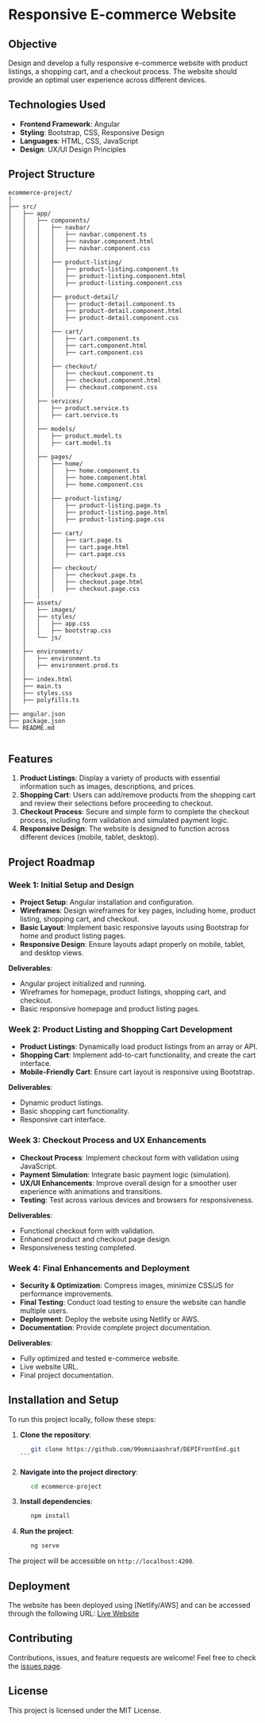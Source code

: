 # Responsive E-commerce Website

## Objective

Design and develop a fully responsive e-commerce website with product listings, a shopping cart, and a checkout process. The website should provide an optimal user experience across different devices.

## Technologies Used

- **Frontend Framework**: Angular
- **Styling**: Bootstrap, CSS, Responsive Design
- **Languages**: HTML, CSS, JavaScript
- **Design**: UX/UI Design Principles

## Project Structure

```
ecommerce-project/
│
├── src/
│   ├── app/
│   │   ├── components/
│   │   │   ├── navbar/
│   │   │   │   ├── navbar.component.ts
│   │   │   │   ├── navbar.component.html
│   │   │   │   ├── navbar.component.css
│   │   │   │
│   │   │   ├── product-listing/
│   │   │   │   ├── product-listing.component.ts
│   │   │   │   ├── product-listing.component.html
│   │   │   │   ├── product-listing.component.css
│   │   │   │
│   │   │   ├── product-detail/
│   │   │   │   ├── product-detail.component.ts
│   │   │   │   ├── product-detail.component.html
│   │   │   │   ├── product-detail.component.css
│   │   │   │
│   │   │   ├── cart/
│   │   │   │   ├── cart.component.ts
│   │   │   │   ├── cart.component.html
│   │   │   │   ├── cart.component.css
│   │   │   │
│   │   │   ├── checkout/
│   │   │   │   ├── checkout.component.ts
│   │   │   │   ├── checkout.component.html
│   │   │   │   ├── checkout.component.css
│   │   │   │
│   │   ├── services/
│   │   │   ├── product.service.ts
│   │   │   ├── cart.service.ts
│   │   │
│   │   ├── models/
│   │   │   ├── product.model.ts
│   │   │   ├── cart.model.ts
│   │   │
│   │   ├── pages/
│   │   │   ├── home/
│   │   │   │   ├── home.component.ts
│   │   │   │   ├── home.component.html
│   │   │   │   ├── home.component.css
│   │   │   │
│   │   │   ├── product-listing/
│   │   │   │   ├── product-listing.page.ts
│   │   │   │   ├── product-listing.page.html
│   │   │   │   ├── product-listing.page.css
│   │   │   │
│   │   │   ├── cart/
│   │   │   │   ├── cart.page.ts
│   │   │   │   ├── cart.page.html
│   │   │   │   ├── cart.page.css
│   │   │   │
│   │   │   ├── checkout/
│   │   │   │   ├── checkout.page.ts
│   │   │   │   ├── checkout.page.html
│   │   │   │   ├── checkout.page.css
│   │   │
│   ├── assets/
│   │   ├── images/       
│   │   ├── styles/       
│   │   │   ├── app.css
│   │   │   ├── bootstrap.css
│   │   └── js/           
│   │
│   ├── environments/     
│   │   ├── environment.ts
│   │   ├── environment.prod.ts
│   │
│   ├── index.html        
│   ├── main.ts           
│   ├── styles.css        
│   ├── polyfills.ts      
│
├── angular.json          
├── package.json          
└── README.md             


```


## Features

1. **Product Listings**: Display a variety of products with essential information such as images, descriptions, and prices.
2. **Shopping Cart**: Users can add/remove products from the shopping cart and review their selections before proceeding to checkout.
3. **Checkout Process**: Secure and simple form to complete the checkout process, including form validation and simulated payment logic.
4. **Responsive Design**: The website is designed to function across different devices (mobile, tablet, desktop).

## Project Roadmap

### Week 1: Initial Setup and Design

- **Project Setup**: Angular installation and configuration.
- **Wireframes**: Design wireframes for key pages, including home, product listing, shopping cart, and checkout.
- **Basic Layout**: Implement basic responsive layouts using Bootstrap for home and product listing pages.
- **Responsive Design**: Ensure layouts adapt properly on mobile, tablet, and desktop views.

**Deliverables**:

- Angular project initialized and running.
- Wireframes for homepage, product listings, shopping cart, and checkout.
- Basic responsive homepage and product listing pages.

### Week 2: Product Listing and Shopping Cart Development

- **Product Listings**: Dynamically load product listings from an array or API.
- **Shopping Cart**: Implement add-to-cart functionality, and create the cart interface.
- **Mobile-Friendly Cart**: Ensure cart layout is responsive using Bootstrap.

**Deliverables**:

- Dynamic product listings.
- Basic shopping cart functionality.
- Responsive cart interface.

### Week 3: Checkout Process and UX Enhancements

- **Checkout Process**: Implement checkout form with validation using JavaScript.
- **Payment Simulation**: Integrate basic payment logic (simulation).
- **UX/UI Enhancements**: Improve overall design for a smoother user experience with animations and transitions.
- **Testing**: Test across various devices and browsers for responsiveness.

**Deliverables**:

- Functional checkout form with validation.
- Enhanced product and checkout page design.
- Responsiveness testing completed.

### Week 4: Final Enhancements and Deployment

- **Security & Optimization**: Compress images, minimize CSS/JS for performance improvements.
- **Final Testing**: Conduct load testing to ensure the website can handle multiple users.
- **Deployment**: Deploy the website using Netlify or AWS.
- **Documentation**: Provide complete project documentation.

**Deliverables**:

- Fully optimized and tested e-commerce website.
- Live website URL.
- Final project documentation.

## Installation and Setup

To run this project locally, follow these steps:

1. **Clone the repository**:

   ````bash
      git clone https://github.com/99omniaashraf/DEPIFrontEnd.git
   ```

2. **Navigate into the project directory**:
   ```bash
      cd ecommerce-project
   ```

3. **Install dependencies**:
   ```bash
      npm install
   ```

4. **Run the project**:
   ```bash
      ng serve
   ```
The project will be accessible on `http://localhost:4200`.

## Deployment
   The website has been deployed using [Netlify/AWS] and can be accessed through the following URL:
      [Live Website](http://example-ecommerce-site.com)

## Contributing
   Contributions, issues, and feature requests are welcome! Feel free to check the [issues page](https://github.com/username/ecommerce-project/issues).

## License
   This project is licensed under the MIT License.

   ````
